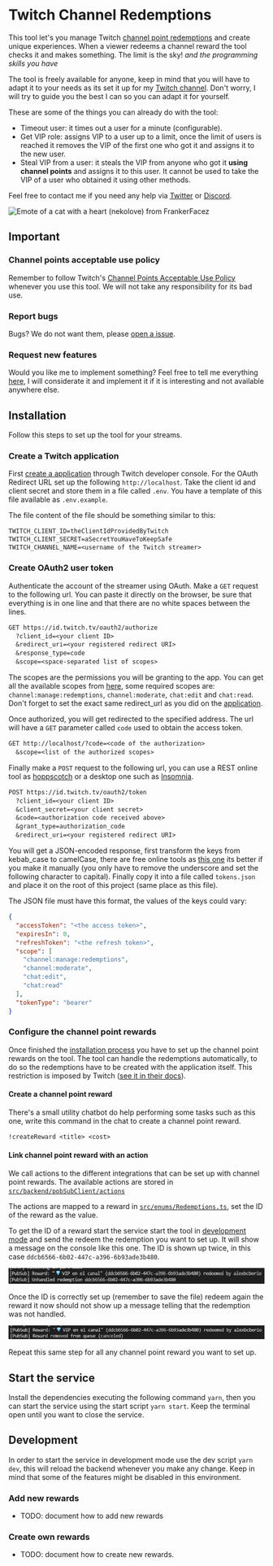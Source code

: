 # Twitch Channel Redemptions

This tool let's you manage Twitch [channel point redemptions](https://help.twitch.tv/s/article/channel-points-guide)
and create unique experiences. When a viewer redeems a channel reward the tool
checks it and makes something. The limit is the sky! _and the programming skills
you have_

The tool is freely available for anyone, keep in mind that you will have to
adapt it to your needs as its set it up for my [Twitch channel](https://twitch.tv/alexbcberio).
Don't worry, I will try to guide you the best I can so you can adapt it for yourself.

These are some of the things you can already do with the tool:

- Timeout user: it times out a user for a minute (configurable).
- Get VIP role: assigns VIP to a user up to a limit, once the limit of users is
  reached it removes the VIP of the first one who got it and assigns it to the new
  user.
- Steal VIP from a user: it steals the VIP from anyone who got it **using channel
  points** and assigns it to this user. It cannot be used to take the VIP of a user
  who obtained it using other methods.

Feel free to contact me if you need any help via [Twitter](https://twitter.com/alexbcberio)
or [Discord](https://discord.com/users/202915432175239169).

![Emote of a cat with a heart (nekolove) from FrankerFacez](https://cdn.frankerfacez.com/emote/244375/1)

## Important

### Channel points acceptable use policy

Remember to follow Twitch's [Channel Points Acceptable Use Policy](https://www.twitch.tv/p/en/legal/channel-points-acceptable-use-policy/)
whenever you use this tool. We will not take any responsibility for its bad use.

### Report bugs

Bugs? We do not want them, please [open a issue](https://github.com/alexbcberio/twitch-channel-redemptions/issues/new?labels=bug&template=bug_report.md).

### Request new features

Would you like me to implement something? Feel free to tell me everything [here](https://github.com/alexbcberio/twitch-channel-redemptions/issues/new?labels=enhancement&template=feature_request.md),
I will considerate it and implement it if it is interesting and not available
anywhere else.

## Installation

Follow this steps to set up the tool for your streams.

### Create a Twitch application

First [create a application](https://dev.twitch.tv/console/apps/create) through
Twitch developer console. For the OAuth Redirect URL set up the following
`http://localhost`. Take the client id and client secret and store
them in a file called `.env`. You have a template of this file available as `.env.example`.

The file content of the file should be something similar to this:

```env
TWITCH_CLIENT_ID=theClientIdProvidedByTwitch
TWITCH_CLIENT_SECRET=aSecretYouHaveToKeepSafe
TWITCH_CHANNEL_NAME=<username of the Twitch streamer>
```

### Create OAuth2 user token

Authenticate the account of the streamer using OAuth. Make a `GET` request to the
following url. You can paste it directly on the browser, be sure that everything
is in one line and that there are no white spaces between the lines.

```txt
GET https://id.twitch.tv/oauth2/authorize
  ?client_id=<your client ID>
  &redirect_uri=<your registered redirect URI>
  &response_type=code
  &scope=<space-separated list of scopes>
```

The scopes are the permissions you will be granting to the app. You can get all
the available scopes from [here](https://dev.twitch.tv/docs/authentication/#scopes),
some required scopes are: `channel:manage:redemptions`, `channel:moderate`,
`chat:edit` and `chat:read`.
Don't forget to set the exact same redirect_url as you did on the [application](#create-a-twitch-application).

Once authorized, you will get redirected to the specified address. The url will
have a `GET` parameter called `code` used to obtain the access token.

```txt
GET http://localhost/?code=<code of the authorization>
  &scope=<list of the authorized scopes>
```

Finally make a `POST` request to the following url, you can use a REST online tool
as [hoppscotch](https://hoppscotch.io/) or a desktop one such as [Insomnia](https://insomnia.rest/download).

```txt
POST https://id.twitch.tv/oauth2/token
  ?client_id=<your client ID>
  &client_secret=<your client secret>
  &code=<authorization code received above>
  &grant_type=authorization_code
  &redirect_uri=<your registered redirect URI>
```

You will get a JSON-encoded response, first transform the keys from kebab_case
to camelCase, there are free online tools as [this one](https://caseconverter.pro/use-cases/convert-json-keys-to-camel-case-online)
its better if you make it manually (you only have to remove the underscore and
set the following character to capital). Finally copy it into a file called
`tokens.json` and place it on the root of this project (same place as this file).

The JSON file must have this format, the values of the keys could vary:

```json
{
  "accessToken": "<the access token>",
  "expiresIn": 0,
  "refreshToken": "<the refresh token>",
  "scope": [
    "channel:manage:redemptions",
    "channel:moderate",
    "chat:edit",
    "chat:read"
  ],
  "tokenType": "bearer"
}
```

### Configure the channel point rewards

Once finished the [installation process](#installation) you have to set up the
channel point rewards on the tool. The tool can handle the redemptions automatically,
to do so the redemptions have to be created with the application itself. This restriction
is imposed by Twitch ([see it in their docs](https://dev.twitch.tv/docs/api/reference#update-redemption-status)).

#### Create a channel point reward

There's a small utility chatbot do help performing some tasks such as this one,
write this command in the chat to create a channel point reward.

```txt
!createReward <title> <cost>
```

#### Link channel point reward with an action

We call actions to the different integrations that can be set up with channel point
rewards. The available actions are stored in [`src/backend/pobSubClient/actions`](./src/backend/pubSubClient/actions)

The actions are mapped to a reward in [`src/enums/Redemptions.ts`](./src/enums/Redemptions.ts),
set the ID of the reward as the value.

To get the ID of a reward start the service start the tool in [development mode](#development)
and send the redeem the redemption you want to set up. It will show a message on
the console like this one. The ID is shown up twice, in this case `ddcb6566-6b02-447c-a396-6b93ade3b480`.

![Logs of unhandled channel point reward](./docs/img/unhandled-channel-point-reward-redemption.jpg)

Once the ID is correctly set up (remember to save the file) redeem again the reward
it now should not show up a message telling that the redemption was not handled.

![Logs of handled channel point reward](./docs/img/handled-channel-point-reward-redemption.jpg)

Repeat this same step for all any channel point reward you want to set up.

## Start the service

Install the dependencies executing the following command `yarn`, then you can
start the service using the start script `yarn start`. Keep the terminal open
until you want to close the service.

## Development

In order to start the service in development mode use the dev script `yarn dev`,
this will reload the backend whenever you make any change. Keep in mind that some
of the features might be disabled in this environment.

### Add new rewards

- TODO: document how to add new rewards

### Create own rewards

- TODO: document how to create new rewards.
